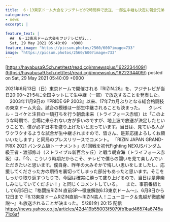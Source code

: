 ```yaml
---
title:  6・13東京ドーム大会をフジテレビが2時間枠で放送、一部生中継も決定に朝倉兄弟「盛り上げる」  
categories:
- news
excerpt: |
  
feature_text: |
  ##  6・13東京ドーム大会をフジテレビが2...
  Sat, 29 May 2021 05:40:09  +0900
feature_image: "https://picsum.photos/2560/600?image=733"
image: "https://picsum.photos/2560/600?image=733"
---
```


[https://hayabusa9.5ch.net/test/read.cgi/mnewsplus/1622234409/](https://hayabusa9.5ch.net/test/read.cgi/mnewsplus/1622234409/)
posted on Sat, 29 May 2021 05:40:09  +0900

<!--more-->

2021年6月13日（日）東京ドームで開催される『RIZIN.28』を、フジテレビが当日20:00〜21:54に全国ネットにて生中継（一部）で放送することを発表した。 　2003年11月9日の『PRIDE GP 2003』以来、17年7カ月ぶりとなる総合格闘技の東京ドーム大会。試合の模様は一部生中継されることも決まった。 　クレベル・コイケと注目の一騎打ちを行う朝倉未来（トライフォース赤坂）は「このような時期で、会場に来られない方が多いのですが、地上波で放送が決定したということで、僕が必ず日本を盛り上げたいと思っています。当日は、見ている人がワクワクするような試合が生中継されますので、皆さん、是非応援よろしくお願いいたします」と同局のプレスリリースでコメント。 「RIZIN JAPAN GRAND-PRIX 2021 バンタム級トーナメント」の1回戦を初代Fighting NEXUSバンダム級王者・渡部修斗（ストライプル新百合ヶ丘）と戦う朝倉海（トライフォース赤坂）は、「今、こういう時期だからこそ、テレビで僕らの闘いを見て楽しんでいただきたいと思います。僕自身、昨年の大みそかで悔しい思いをしましたし、応援してくださった方の期待を裏切ってしまった部分もあったと思います。そこをしっかり取り返すつもりで、今回は確実に勝って盛り上げるので、当日は是非楽しみにしていてください！」と同じくコメントしている。 　また、事前番組として6月5日に『格闘技RIZIN 直前SP〜徹底解説6.13東京ドーム〜』、6月8日から12日まで『6.13東京ドームRIZIN直前〜RIZIN芸人！ニューヨーク＆鬼越が徹底解説〜』も放送されることが決まった。 5/28(金) 20:15 配信 https://news.yahoo.co.jp/articles/42d419b55003f5079fb1bad46574a6745a71c6af
